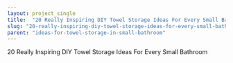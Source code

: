 ```yaml
---
layout: project_single
title:  "20 Really Inspiring DIY Towel Storage Ideas For Every Small Bathroom"
slug: "20-really-inspiring-diy-towel-storage-ideas-for-every-small-bathroom"
parent: "ideas-for-towel-storage-in-small-bathroom"
---
```

20 Really Inspiring DIY Towel Storage Ideas For Every Small Bathroom